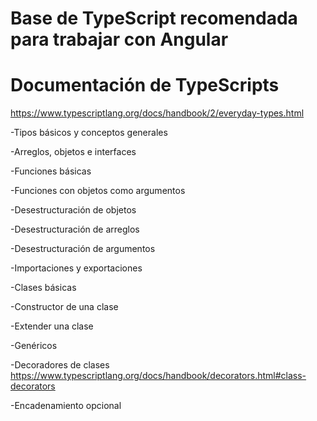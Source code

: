 # Base de TypeScript recomendada para trabajar con Angular 

# Documentación de TypeScripts
https://www.typescriptlang.org/docs/handbook/2/everyday-types.html

-Tipos básicos y conceptos generales

-Arreglos, objetos e interfaces

-Funciones básicas

-Funciones con objetos como argumentos

-Desestructuración de objetos

-Desestructuración de arreglos

-Desestructuración de argumentos

-Importaciones y exportaciones

-Clases básicas

-Constructor de una clase

-Extender una clase

-Genéricos

-Decoradores de clases
https://www.typescriptlang.org/docs/handbook/decorators.html#class-decorators

-Encadenamiento opcional